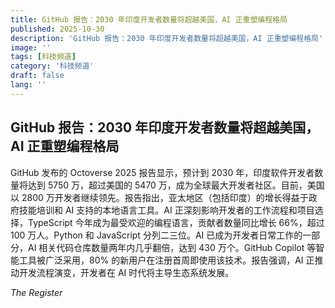 ```yaml
---
title: GitHub 报告：2030 年印度开发者数量将超越美国，AI 正重塑编程格局
published: 2025-10-30
description: 'GitHub 报告：2030 年印度开发者数量将超越美国，AI 正重塑编程格局'
image: ''
tags: [科技频道]
category: '科技频道'
draft: false
lang: ''
---
```


## GitHub 报告：2030 年印度开发者数量将超越美国，AI 正重塑编程格局

GitHub 发布的 Octoverse 2025 报告显示，预计到 2030 年，印度软件开发者数量将达到 5750 万，超过美国的 5470 万，成为全球最大开发者社区。目前，美国以 2800 万开发者继续领先。报告指出，亚太地区（包括印度）的增长得益于政府技能培训和 AI 支持的本地语言工具。AI 正深刻影响开发者的工作流程和项目选择，TypeScript 今年成为最受欢迎的编程语言，贡献者数量同比增长 66%，超过 100 万人。Python 和 JavaScript 分列二三位。AI 已成为开发者日常工作的一部分，AI 相关代码仓库数量两年内几乎翻倍，达到 430 万个。GitHub Copilot 等智能工具被广泛采用，80% 的新用户在注册首周即使用该技术。报告强调，AI 正推动开发流程演变，开发者在 AI 时代将主导生态系统发展。

*The Register*
